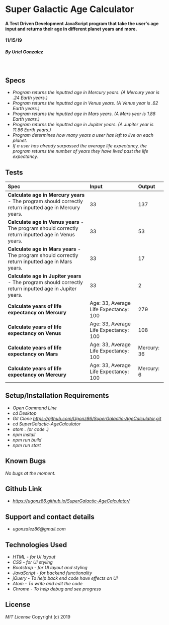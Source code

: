 # **Super Galactic Age Calculator**

#### A Test Driven Development JavaScript program that take the user's age input and returns their age in different planet years and more.
#### 11/15/19

##### By _**Uriel Gonzalez**_
&nbsp;
## **Specs**
* _Program returns the inputted age in Mercury years. (A Mercury year is .24 Earth years.)_
* _Program returns the inputted age in Venus years. (A Venus year is .62 Earth years.)_
* _Program returns the inputted age in Mars years. (A Mars year is 1.88 Earth years.)_
* _Program returns the inputted age in Jupiter years. (A Jupiter year is 11.86 Earth years.)_
* _Program determines how many years a user has left to live on each planet._
* _If a user has already surpassed the average life expectancy, the program returns the number of years they have lived past the life expectancy._

## **Tests**

| Spec | Input | Output |
| :----------- | :----------------------| :----------- |
| **Calculate age in Mercury years** - The program should correctly return inputted age in Mercury years.  | 33 | 137 |
| **Calculate age in Venus years** - The program should correctly return inputted age in Venus years.  | 33 | 53 |
| **Calculate age in Mars years** - The program should correctly return inputted age in Mars years.  | 33 | 17 |
| **Calculate age in Jupiter years** - The program should correctly return inputted age in Jupiter years.  | 33 | 2 |
| **Calculate years of life expectancy on Mercury**  | Age: 33, Average Life Expectancy: 100 | 279 |
| **Calculate years of life expectancy on Venus**  | Age: 33, Average Life Expectancy: 100 | 108  |
| **Calculate years of life expectancy on Mars**  | Age: 33, Average Life Expectancy: 100 | Mercury: 36  |
| **Calculate years of life expectancy on Mercury**  | Age: 33, Average Life Expectancy: 100 | Mercury: 6 |


## **Setup/Installation Requirements**

* _Open Command Line_
* _cd Desktop_
* _Git Clone https://github.com/Ugonz86/SuperGalactic-AgeCalculator.git_
* _cd SuperGalactic-AgeCalculator_
* _atom . (or code .)_
* _npm install_
* _npm run build_
* _npm run start_

## **Known Bugs**

_No bugs at the moment._

## **Github Link**
* _https://ugonz86.github.io/SuperGalactic-AgeCalculator/_


## Support and contact details

* _ugonzalez86@gmail.com_

## **Technologies Used**

* _HTML - for UI layout_
* _CSS - for UI styling_
* _Bootstrap - for UI layout and styling_
* _JavaScript - for backend functionality_
* _jQuery - To help back end code have effects on UI_
* _Atom - To write and edit the code_
* _Chrome - To help debug and see progress_

## **License**

*MIT License*
Copyright (c) 2019

